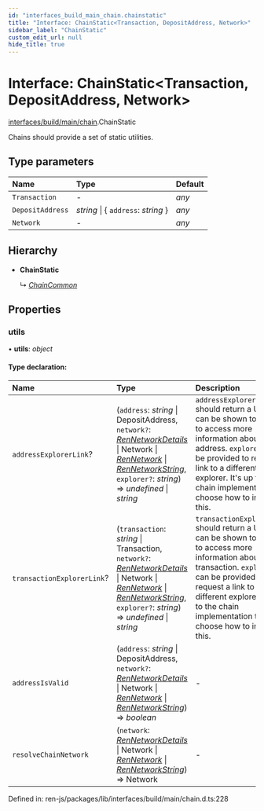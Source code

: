 ```yaml
---
id: "interfaces_build_main_chain.chainstatic"
title: "Interface: ChainStatic<Transaction, DepositAddress, Network>"
sidebar_label: "ChainStatic"
custom_edit_url: null
hide_title: true
---
```


# Interface: ChainStatic<Transaction, DepositAddress, Network\>

[interfaces/build/main/chain](../modules/interfaces_build_main_chain.md).ChainStatic

Chains should provide a set of static utilities.

## Type parameters

Name | Type | Default |
:------ | :------ | :------ |
`Transaction` | - | *any* |
`DepositAddress` | *string* \| { `address`: *string*  } | *any* |
`Network` | - | *any* |

## Hierarchy

* **ChainStatic**

  ↳ [*ChainCommon*](interfaces_build_main_chain.chaincommon.md)

## Properties

### utils

• **utils**: *object*

#### Type declaration:

Name | Type | Description |
:------ | :------ | :------ |
`addressExplorerLink`? | (`address`: *string* \| DepositAddress, `network?`: [*RenNetworkDetails*](interfaces_build_main_networks.rennetworkdetails.md) \| Network \| [*RenNetwork*](../enums/interfaces_build_main_networks.rennetwork.md) \| [*RenNetworkString*](../modules/interfaces_build_main_networks.md#rennetworkstring), `explorer?`: *string*) => *undefined* \| *string* | `addressExplorerLink` should return a URL that can be shown to a user to access more information about an address.  `explorer` can be provided to request a link to a different explorer. It's up to the chain implementation to choose how to interpret this.    |
`transactionExplorerLink`? | (`transaction`: *string* \| Transaction, `network?`: [*RenNetworkDetails*](interfaces_build_main_networks.rennetworkdetails.md) \| Network \| [*RenNetwork*](../enums/interfaces_build_main_networks.rennetwork.md) \| [*RenNetworkString*](../modules/interfaces_build_main_networks.md#rennetworkstring), `explorer?`: *string*) => *undefined* \| *string* | `transactionExplorerLink` should return a URL that can be shown to a user to access more information about a transaction.  `explorer` can be provided to request a link to a different explorer. It's up to the chain implementation to choose how to interpret this.    |
`addressIsValid` | (`address`: *string* \| DepositAddress, `network?`: [*RenNetworkDetails*](interfaces_build_main_networks.rennetworkdetails.md) \| Network \| [*RenNetwork*](../enums/interfaces_build_main_networks.rennetwork.md) \| [*RenNetworkString*](../modules/interfaces_build_main_networks.md#rennetworkstring)) => *boolean* | - |
`resolveChainNetwork` | (`network`: [*RenNetworkDetails*](interfaces_build_main_networks.rennetworkdetails.md) \| Network \| [*RenNetwork*](../enums/interfaces_build_main_networks.rennetwork.md) \| [*RenNetworkString*](../modules/interfaces_build_main_networks.md#rennetworkstring)) => Network | - |

Defined in: ren-js/packages/lib/interfaces/build/main/chain.d.ts:228
